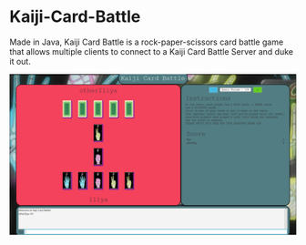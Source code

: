 # Kaiji-Card-Battle
Made in Java, Kaiji Card Battle is a rock-paper-scissors card battle game that allows multiple clients to connect to a Kaiji Card Battle Server and duke it out.


![alt text](https://github.com/ikiritchkov/Kaiji-Card-Battle/blob/master/Kaiji%20Card%20Battle/res/images/game.png)
